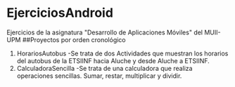 # EjerciciosAndroid
Ejercicios de la asignatura "Desarrollo de Aplicaciones Móviles" del MUII-UPM
##Proyectos por orden cronológico
1. HorariosAutobus
   -Se trata de dos Actividades que muestran los horarios del autobus de la ETSIINF hacia
   Aluche y desde Aluche a ETSIINF.
2. CalculadoraSencilla
   -Se trata de una calculadora que realiza operaciones sencillas. Sumar, restar, multiplicar y dividir.
